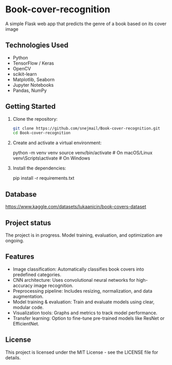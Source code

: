 # Book-cover-recognition
А simple Flask web app that predicts the genre of a book based on its cover image


## Technologies Used

- Python
- TensorFlow / Keras
- OpenCV
- scikit-learn
- Matplotlib, Seaborn
- Jupyter Notebooks
- Pandas, NumPy

## Getting Started

1. Clone the repository:

   ```bash
   git clone https://github.com/snejmail/Book-cover-recognition.git
   cd Book-cover-recognition

2. Create and activate a virtual environment:

    python -m venv venv
    source venv/bin/activate        # On macOS/Linux
    venv\Scripts\activate           # On Windows

3. Install the dependencies:

   pip install -r requirements.txt

## Database

https://www.kaggle.com/datasets/lukaanicin/book-covers-dataset

## Project status

The project is in progress. Model training, evaluation, and optimization are ongoing.

## Features
- Image classification: Automatically classifies book covers into predefined categories.
- CNN architecture: Uses convolutional neural networks for high-accuracy image recognition.
- Preprocessing pipeline: Includes resizing, normalization, and data augmentation.
- Model training & evaluation: Train and evaluate models using clear, modular code.
- Visualization tools: Graphs and metrics to track model performance.
- Transfer learning: Option to fine-tune pre-trained models like ResNet or EfficientNet.

## License
This project is licensed under the MIT License - see the LICENSE file for details.
